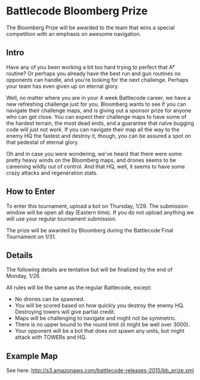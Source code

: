 Battlecode Bloomberg Prize
==============================

The Bloomberg Prize will be awarded to the team that wins a special competition with an emphasis on awesome navigation.

Intro
---------------
Have any of you been working a bit too hard trying to perfect that A* routine? Or perhaps you already have the best run and gun routines no opponents can handle, and you're looking for the next challenge. Perhaps your team has even given up on eternal glory.

Well, no matter where you are in your 4 week Battlecode career, we have a new refreshing challenge just for you. Bloomberg wants to see if you can navigate their challenge maps, and is giving out a sponsor prize for anyone who can get close. You can expect their challenge maps to have some of the hardest terrain, the most dead ends, and a guarantee that naïve bugging code will just not work. If you can navigate their map all the way to the enemy HQ the fastest and destroy it, though, you can be assured a spot on that pedestal of eternal glory.

Oh and in case you were wondering, we've heard that there were some pretty heavy winds on the Bloomberg maps, and drones seems to be careening wildly out of control. And that HQ, well, it seems to have some crazy attacks and regeneration stats.

How to Enter
---------------

To enter this tournament, upload a bot on Thursday, 1/29. The submission window will be open all day (Eastern time). If you do not upload anything we will use your regular tournament submission.

The prize will be awarded by Bloomberg during the Battlecode Final Tournament on 1/31.

Details
---------------
The following details are tentative but will be finalized by the end of Monday, 1/26.

All rules will be the same as the regular Battlecode, except:
- No drones can be spawned.
- You will be scored based on how quickly you destroy the enemy HQ. Destroying towers will give partial credit.
- Maps will be challenging to navigate and might not be symmetric.
- There is no upper bound to the round limit (it might be well over 3000).
- Your opponent will be a bot that does not spawn any units, but might attack with TOWERs and HQ.

Example Map
---------------
See here: http://s3.amazonaws.com/battlecode-releases-2015/bb_prize.xml
